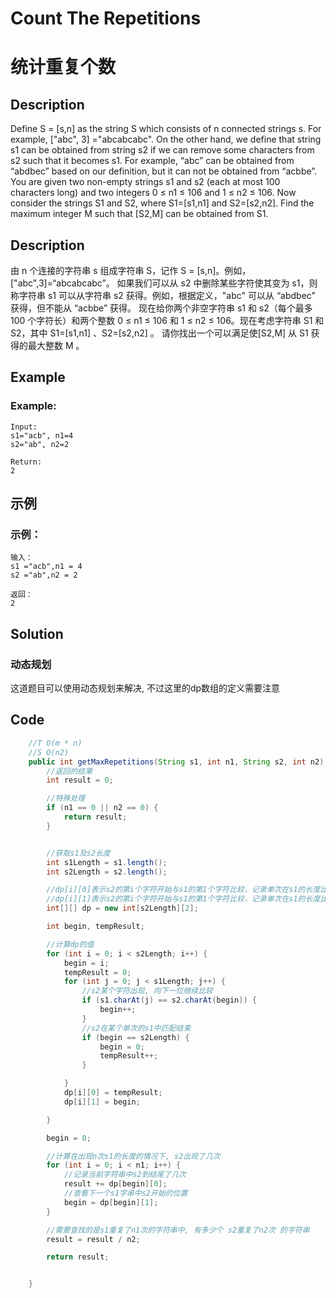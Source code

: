 # Count The Repetitions
# 统计重复个数

## Description
Define S = [s,n] as the string S which consists of n connected strings s. For example, ["abc", 3] ="abcabcabc".
On the other hand, we define that string s1 can be obtained from string s2 if we can remove some characters from s2 such that it becomes s1. For example, “abc” can be obtained from “abdbec” based on our definition, but it can not be obtained from “acbbe”.
You are given two non-empty strings s1 and s2 (each at most 100 characters long) and two integers 0 ≤ n1 ≤ 106 and 1 ≤ n2 ≤ 106. Now consider the strings S1 and S2, where S1=[s1,n1] and S2=[s2,n2]. Find the maximum integer M such that [S2,M] can be obtained from S1.

## Description
由 n 个连接的字符串 s 组成字符串 S，记作 S = [s,n]。例如，["abc",3]=“abcabcabc”。
如果我们可以从 s2 中删除某些字符使其变为 s1，则称字符串 s1 可以从字符串 s2 获得。例如，根据定义，"abc" 可以从 “abdbec” 获得，但不能从 “acbbe” 获得。
现在给你两个非空字符串 s1 和 s2（每个最多 100 个字符长）和两个整数 0 ≤ n1 ≤ 106 和 1 ≤ n2 ≤ 106。现在考虑字符串 S1 和 S2，其中 S1=[s1,n1] 、S2=[s2,n2] 。
请你找出一个可以满足使[S2,M] 从 S1 获得的最大整数 M 。

## Example
### Example:
    Input:
    s1="acb", n1=4
    s2="ab", n2=2
    
    Return:
    2

## 示例
###   示例：
    输入：
    s1 ="acb",n1 = 4
    s2 ="ab",n2 = 2
    
    返回：
    2


## Solution
### 动态规划
这道题目可以使用动态规划来解决, 不过这里的dp数组的定义需要注意


## Code 

```java
    //T O(m * n)
    //S O(n2)
    public int getMaxRepetitions(String s1, int n1, String s2, int n2) {
        //返回的结果
        int result = 0;

        //特殊处理
        if (n1 == 0 || n2 == 0) {
            return result;
        }


        //获取s1及s2长度
        int s1Length = s1.length();
        int s2Length = s2.length();

        //dp[i][0]表示s2的第i个字符开始与s1的第1个字符比较，记录单次在s1的长度比较下，s2完结比较的次数
        //dp[i][1]表示s2的第i个字符开始与s1的第1个字符比较，记录单次在s1的长度比较下，下一轮开始比较的s2的字符位置
        int[][] dp = new int[s2Length][2];

        int begin, tempResult;

        //计算dp的值
        for (int i = 0; i < s2Length; i++) {
            begin = i;
            tempResult = 0;
            for (int j = 0; j < s1Length; j++) {
                //s2某个字符出现, 向下一位继续比较
                if (s1.charAt(j) == s2.charAt(begin)) {
                    begin++;
                }
                //s2在某个单次的s1中匹配结束
                if (begin == s2Length) {
                    begin = 0;
                    tempResult++;
                }

            }
            dp[i][0] = tempResult;
            dp[i][1] = begin;

        }

        begin = 0;

        //计算在出现n次s1的长度的情况下, s2出现了几次
        for (int i = 0; i < n1; i++) {
            //记录当前字符串中s2到结尾了几次
            result += dp[begin][0];
            //查看下一个s1字串中s2开始的位置
            begin = dp[begin][1];
        }

        //需要查找的是s1重复了n1次的字符串中, 有多少个 s2重复了n2次 的字符串
        result = result / n2;

        return result;


    }
```